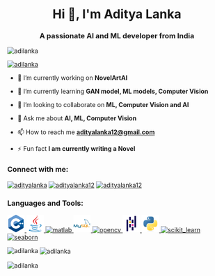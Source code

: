 <h1 align="center">Hi 👋, I'm Aditya Lanka</h1>
<h3 align="center">A passionate AI and ML developer from India</h3>

<p align="left"> <img src="https://komarev.com/ghpvc/?username=adilanka&label=Profile%20views&color=0e75b6&style=flat" alt="adilanka" /> </p>

<p align="left"> <a href="https://github.com/ryo-ma/github-profile-trophy"><img src="https://github-profile-trophy.vercel.app/?username=adilanka" alt="adilanka" /></a> </p>

- 🔭 I’m currently working on **NovelArtAI**

- 🌱 I’m currently learning **GAN model, ML models, Computer Vision**

- 👯 I’m looking to collaborate on **ML, Computer Vision and AI**

- 💬 Ask me about **AI, ML, Computer Vision**

- 📫 How to reach me **adityalanka12@gmail.com**

- ⚡ Fun fact **I am currently writing a Novel**

<h3 align="left">Connect with me:</h3>
<p align="left">
<a href="https://linkedin.com/in/adityalanka" target="blank"><img align="center" src="https://raw.githubusercontent.com/rahuldkjain/github-profile-readme-generator/master/src/images/icons/Social/linked-in-alt.svg" alt="adityalanka" height="30" width="40" /></a>
<a href="https://www.hackerrank.com/adityalanka12" target="blank"><img align="center" src="https://raw.githubusercontent.com/rahuldkjain/github-profile-readme-generator/master/src/images/icons/Social/hackerrank.svg" alt="adityalanka12" height="30" width="40" /></a>
<a href="https://www.leetcode.com/adityalanka12" target="blank"><img align="center" src="https://raw.githubusercontent.com/rahuldkjain/github-profile-readme-generator/master/src/images/icons/Social/leet-code.svg" alt="adityalanka12" height="30" width="40" /></a>
</p>

<h3 align="left">Languages and Tools:</h3>
<p align="left"> <a href="https://www.w3schools.com/cpp/" target="_blank" rel="noreferrer"> <img src="https://raw.githubusercontent.com/devicons/devicon/master/icons/cplusplus/cplusplus-original.svg" alt="cplusplus" width="40" height="40"/> </a> <a href="https://www.java.com" target="_blank" rel="noreferrer"> <img src="https://raw.githubusercontent.com/devicons/devicon/master/icons/java/java-original.svg" alt="java" width="40" height="40"/> </a> <a href="https://www.mathworks.com/" target="_blank" rel="noreferrer"> <img src="https://upload.wikimedia.org/wikipedia/commons/2/21/Matlab_Logo.png" alt="matlab" width="40" height="40"/> </a> <a href="https://www.mysql.com/" target="_blank" rel="noreferrer"> <img src="https://raw.githubusercontent.com/devicons/devicon/master/icons/mysql/mysql-original-wordmark.svg" alt="mysql" width="40" height="40"/> </a> <a href="https://opencv.org/" target="_blank" rel="noreferrer"> <img src="https://www.vectorlogo.zone/logos/opencv/opencv-icon.svg" alt="opencv" width="40" height="40"/> </a> <a href="https://pandas.pydata.org/" target="_blank" rel="noreferrer"> <img src="https://raw.githubusercontent.com/devicons/devicon/2ae2a900d2f041da66e950e4d48052658d850630/icons/pandas/pandas-original.svg" alt="pandas" width="40" height="40"/> </a> <a href="https://www.python.org" target="_blank" rel="noreferrer"> <img src="https://raw.githubusercontent.com/devicons/devicon/master/icons/python/python-original.svg" alt="python" width="40" height="40"/> </a> <a href="https://scikit-learn.org/" target="_blank" rel="noreferrer"> <img src="https://upload.wikimedia.org/wikipedia/commons/0/05/Scikit_learn_logo_small.svg" alt="scikit_learn" width="40" height="40"/> </a> <a href="https://seaborn.pydata.org/" target="_blank" rel="noreferrer"> <img src="https://seaborn.pydata.org/_images/logo-mark-lightbg.svg" alt="seaborn" width="40" height="40"/> </a> </p>

<p><img align="left" src="https://github-readme-stats.vercel.app/api/top-langs?username=adilanka&show_icons=true&locale=en&layout=compact" alt="adilanka" /></p>

<p>&nbsp;<img align="center" src="https://github-readme-stats.vercel.app/api?username=adilanka&show_icons=true&locale=en" alt="adilanka" /></p>

<p><img align="center" src="https://github-readme-streak-stats.herokuapp.com/?user=adilanka&" alt="adilanka" /></p>
